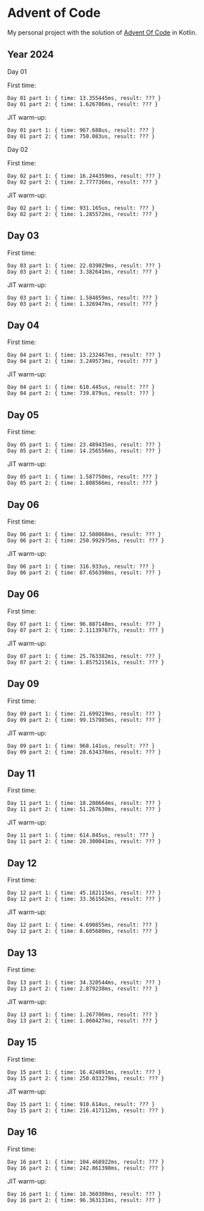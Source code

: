 # Advent of Code

My personal project with the solution of [Advent Of Code](https://adventofcode.com/) in Kotlin.

## Year 2024

Day 01

First time:
```
Day 01 part 1: { time: 13.355445ms, result: ??? }
Day 01 part 2: { time: 1.626706ms, result: ??? }
```
JIT warm-up:
```
Day 01 part 1: { time: 967.688us, result: ??? }
Day 01 part 2: { time: 750.083us, result: ??? }
```
Day 02

First time:
```
Day 02 part 1: { time: 16.244359ms, result: ??? }
Day 02 part 2: { time: 2.777736ms, result: ??? }
```
JIT warm-up:
```
Day 02 part 1: { time: 931.165us, result: ??? }
Day 02 part 2: { time: 1.285572ms, result: ??? }
```

## Day 03
First time:
```
Day 03 part 1: { time: 22.039029ms, result: ??? }
Day 03 part 2: { time: 3.382641ms, result: ??? }
```

JIT warm-up:
```
Day 03 part 1: { time: 1.584859ms, result: ??? }
Day 03 part 2: { time: 1.326947ms, result: ??? }
```

## Day 04

First time:
```
Day 04 part 1: { time: 13.232467ms, result: ??? }
Day 04 part 2: { time: 3.249573ms, result: ??? }
```
JIT warm-up:
```
Day 04 part 1: { time: 610.445us, result: ??? }
Day 04 part 2: { time: 739.879us, result: ??? }
```

## Day 05

First time:
```
Day 05 part 1: { time: 23.489435ms, result: ??? }
Day 05 part 2: { time: 14.256556ms, result: ??? }
```
JIT warm-up:
```
Day 05 part 1: { time: 1.587750ms, result: ??? }
Day 05 part 2: { time: 1.808566ms, result: ??? }
```

## Day 06
First time:
```
Day 06 part 1: { time: 12.508068ms, result: ??? }
Day 06 part 2: { time: 250.992975ms, result: ??? }
```

JIT warm-up:
```
Day 06 part 1: { time: 316.933us, result: ??? }
Day 06 part 2: { time: 87.656398ms, result: ??? }
```

## Day 06

First time:
```
Day 07 part 1: { time: 96.887148ms, result: ??? }
Day 07 part 2: { time: 2.111397677s, result: ??? }
```

JIT warm-up:
```
Day 07 part 1: { time: 25.763382ms, result: ??? }
Day 07 part 2: { time: 1.857521561s, result: ??? }
```



## Day 09
First time:
```
Day 09 part 1: { time: 21.699219ms, result: ??? }
Day 09 part 2: { time: 99.157985ms, result: ??? }
```

JIT warm-up:
```
Day 09 part 1: { time: 968.141us, result: ??? }
Day 09 part 2: { time: 28.634376ms, result: ??? }
```

## Day 11
First time:
```
Day 11 part 1: { time: 18.208664ms, result: ??? }
Day 11 part 2: { time: 51.267630ms, result: ??? }
```

JIT warm-up:
```
Day 11 part 1: { time: 614.845us, result: ??? }
Day 11 part 2: { time: 20.300041ms, result: ??? }
```

## Day 12
First time:
```
Day 12 part 1: { time: 45.182115ms, result: ??? }
Day 12 part 2: { time: 33.361562ms, result: ??? }
```

JIT warm-up:
```
Day 12 part 1: { time: 4.690855ms, result: ??? }
Day 12 part 2: { time: 8.605680ms, result: ??? }
```

## Day 13
First time:
```
Day 13 part 1: { time: 34.320544ms, result: ??? }
Day 13 part 2: { time: 2.879238ms, result: ??? }
```

JIT warm-up:
```
Day 13 part 1: { time: 1.267706ms, result: ??? }
Day 13 part 2: { time: 1.060427ms, result: ??? }
```

## Day 15
First time:
```
Day 15 part 1: { time: 16.424091ms, result: ??? }
Day 15 part 2: { time: 250.033279ms, result: ??? }
```

JIT warm-up:
```
Day 15 part 1: { time: 910.614us, result: ??? }
Day 15 part 2: { time: 216.417112ms, result: ??? }
```

## Day 16
First time:
```
Day 16 part 1: { time: 104.468922ms, result: ??? }
Day 16 part 2: { time: 242.861398ms, result: ??? }
```

JIT warm-up:
```
Day 16 part 1: { time: 18.360308ms, result: ??? }
Day 16 part 2: { time: 96.363131ms, result: ??? }
```


